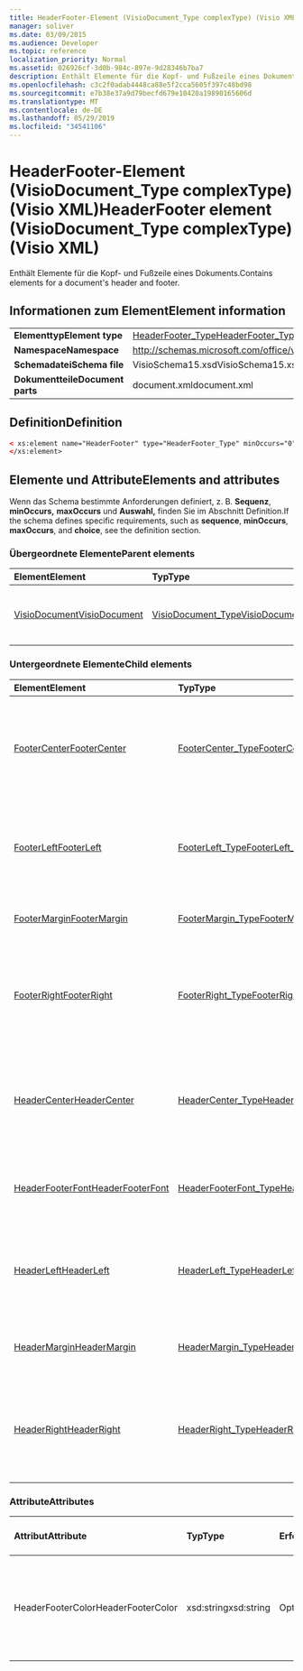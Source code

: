 ```yaml
---
title: HeaderFooter-Element (VisioDocument_Type complexType) (Visio XML)
manager: soliver
ms.date: 03/09/2015
ms.audience: Developer
ms.topic: reference
localization_priority: Normal
ms.assetid: 026926cf-3d0b-984c-897e-9d28346b7ba7
description: Enthält Elemente für die Kopf- und Fußzeile eines Dokuments.
ms.openlocfilehash: c3c2f0adab4448ca88e5f2cca5605f397c48bd98
ms.sourcegitcommit: e7b38e37a9d79becfd679e10420a19890165606d
ms.translationtype: MT
ms.contentlocale: de-DE
ms.lasthandoff: 05/29/2019
ms.locfileid: "34541106"
---
```

# <a name="headerfooter-element-visiodocument_type-complextype-visio-xml"></a><span data-ttu-id="01b5c-103">HeaderFooter-Element (VisioDocument_Type complexType) (Visio XML)</span><span class="sxs-lookup"><span data-stu-id="01b5c-103">HeaderFooter element (VisioDocument_Type complexType) (Visio XML)</span></span>

<span data-ttu-id="01b5c-104">Enthält Elemente für die Kopf- und Fußzeile eines Dokuments.</span><span class="sxs-lookup"><span data-stu-id="01b5c-104">Contains elements for a document's header and footer.</span></span>
  
## <a name="element-information"></a><span data-ttu-id="01b5c-105">Informationen zum Element</span><span class="sxs-lookup"><span data-stu-id="01b5c-105">Element information</span></span>

|||
|:-----|:-----|
|<span data-ttu-id="01b5c-106">**Elementtyp**</span><span class="sxs-lookup"><span data-stu-id="01b5c-106">**Element type**</span></span> <br/> |[<span data-ttu-id="01b5c-107">HeaderFooter_Type</span><span class="sxs-lookup"><span data-stu-id="01b5c-107">HeaderFooter_Type</span></span>](headerfooter_type-complextypevisio-xml.md) <br/> |
|<span data-ttu-id="01b5c-108">**Namespace**</span><span class="sxs-lookup"><span data-stu-id="01b5c-108">**Namespace**</span></span> <br/> |http://schemas.microsoft.com/office/visio/2012/main  <br/> |
|<span data-ttu-id="01b5c-109">**Schemadatei**</span><span class="sxs-lookup"><span data-stu-id="01b5c-109">**Schema file**</span></span> <br/> |<span data-ttu-id="01b5c-110">VisioSchema15.xsd</span><span class="sxs-lookup"><span data-stu-id="01b5c-110">VisioSchema15.xsd</span></span>  <br/> |
|<span data-ttu-id="01b5c-111">**Dokumentteile**</span><span class="sxs-lookup"><span data-stu-id="01b5c-111">**Document parts**</span></span> <br/> |<span data-ttu-id="01b5c-112">document.xml</span><span class="sxs-lookup"><span data-stu-id="01b5c-112">document.xml</span></span>  <br/> |
   
## <a name="definition"></a><span data-ttu-id="01b5c-113">Definition</span><span class="sxs-lookup"><span data-stu-id="01b5c-113">Definition</span></span>

```XML
< xs:element name="HeaderFooter" type="HeaderFooter_Type" minOccurs="0" maxOccurs="1" >
</xs:element>
```

## <a name="elements-and-attributes"></a><span data-ttu-id="01b5c-114">Elemente und Attribute</span><span class="sxs-lookup"><span data-stu-id="01b5c-114">Elements and attributes</span></span>

<span data-ttu-id="01b5c-115">Wenn das Schema bestimmte Anforderungen definiert, z. B. **Sequenz**, **minOccurs,** **maxOccurs** und **Auswahl,** finden Sie im Abschnitt Definition.</span><span class="sxs-lookup"><span data-stu-id="01b5c-115">If the schema defines specific requirements, such as **sequence**, **minOccurs**, **maxOccurs**, and **choice**, see the definition section.</span></span> 
  
### <a name="parent-elements"></a><span data-ttu-id="01b5c-116">Übergeordnete Elemente</span><span class="sxs-lookup"><span data-stu-id="01b5c-116">Parent elements</span></span>

|<span data-ttu-id="01b5c-117">**Element**</span><span class="sxs-lookup"><span data-stu-id="01b5c-117">**Element**</span></span>|<span data-ttu-id="01b5c-118">**Typ**</span><span class="sxs-lookup"><span data-stu-id="01b5c-118">**Type**</span></span>|<span data-ttu-id="01b5c-119">**Beschreibung**</span><span class="sxs-lookup"><span data-stu-id="01b5c-119">**Description**</span></span>|
|:-----|:-----|:-----|
|[<span data-ttu-id="01b5c-120">VisioDocument</span><span class="sxs-lookup"><span data-stu-id="01b5c-120">VisioDocument</span></span>](visiodocument-elementvisio-xml.md) <br/> |[<span data-ttu-id="01b5c-121">VisioDocument_Type</span><span class="sxs-lookup"><span data-stu-id="01b5c-121">VisioDocument_Type</span></span>](visiodocument_type-complextypevisio-xml.md) <br/> |<span data-ttu-id="01b5c-122">Das Stammelement eines Microsoft-Visio Dokument.</span><span class="sxs-lookup"><span data-stu-id="01b5c-122">The root element of a Microsoft Visio document.</span></span>  <br/> |
   
### <a name="child-elements"></a><span data-ttu-id="01b5c-123">Untergeordnete Elemente</span><span class="sxs-lookup"><span data-stu-id="01b5c-123">Child elements</span></span>

|<span data-ttu-id="01b5c-124">**Element**</span><span class="sxs-lookup"><span data-stu-id="01b5c-124">**Element**</span></span>|<span data-ttu-id="01b5c-125">**Typ**</span><span class="sxs-lookup"><span data-stu-id="01b5c-125">**Type**</span></span>|<span data-ttu-id="01b5c-126">**Beschreibung**</span><span class="sxs-lookup"><span data-stu-id="01b5c-126">**Description**</span></span>|
|:-----|:-----|:-----|
|[<span data-ttu-id="01b5c-127">FooterCenter</span><span class="sxs-lookup"><span data-stu-id="01b5c-127">FooterCenter</span></span>](footercenter-element-headerfooter_type-complextypevisio-xml.md) <br/> |[<span data-ttu-id="01b5c-128">FooterCenter_Type</span><span class="sxs-lookup"><span data-stu-id="01b5c-128">FooterCenter_Type</span></span>](footercenter_type-complextypevisio-xml.md) <br/> |<span data-ttu-id="01b5c-129">Enthält die Textzeichenfolge, die im Mittelpunkt der Fußzeile eines Dokuments angezeigt wird.</span><span class="sxs-lookup"><span data-stu-id="01b5c-129">Contains the text string that appears in the center portion of a document's footer.</span></span>  <br/> |
|[<span data-ttu-id="01b5c-130">FooterLeft</span><span class="sxs-lookup"><span data-stu-id="01b5c-130">FooterLeft</span></span>](footerleft-element-headerfooter_type-complextypevisio-xml.md) <br/> |[<span data-ttu-id="01b5c-131">FooterLeft_Type</span><span class="sxs-lookup"><span data-stu-id="01b5c-131">FooterLeft_Type</span></span>](footerleft_type-complextypevisio-xml.md) <br/> |<span data-ttu-id="01b5c-132">Enthält die Textzeichenfolge, die im linken Teil der Fußzeile eines Dokuments angezeigt wird.</span><span class="sxs-lookup"><span data-stu-id="01b5c-132">Contains the text string that appears in the left portion of a document's footer.</span></span>  <br/> |
|[<span data-ttu-id="01b5c-133">FooterMargin</span><span class="sxs-lookup"><span data-stu-id="01b5c-133">FooterMargin</span></span>](footermargin-element-headerfooter_type-complextypevisio-xml.md) <br/> |[<span data-ttu-id="01b5c-134">FooterMargin_Type</span><span class="sxs-lookup"><span data-stu-id="01b5c-134">FooterMargin_Type</span></span>](footermargin_type-complextypevisio-xml.md) <br/> |<span data-ttu-id="01b5c-135">Gibt den Rand der Fußzeile eines Dokuments an.</span><span class="sxs-lookup"><span data-stu-id="01b5c-135">Specifies the margin of a document's footer.</span></span>  <br/> |
|[<span data-ttu-id="01b5c-136">FooterRight</span><span class="sxs-lookup"><span data-stu-id="01b5c-136">FooterRight</span></span>](footerright-element-headerfooter_type-complextypevisio-xml.md) <br/> |[<span data-ttu-id="01b5c-137">FooterRight_Type</span><span class="sxs-lookup"><span data-stu-id="01b5c-137">FooterRight_Type</span></span>](footerright_type-complextypevisio-xml.md) <br/> |<span data-ttu-id="01b5c-138">Enthält die Textzeichenfolge, die im rechten Teil der Fußzeile eines Dokuments angezeigt wird.</span><span class="sxs-lookup"><span data-stu-id="01b5c-138">Contains the text string that appears in the right portion of a document's footer.</span></span>  <br/> |
|[<span data-ttu-id="01b5c-139">HeaderCenter</span><span class="sxs-lookup"><span data-stu-id="01b5c-139">HeaderCenter</span></span>](headercenter-element-headerfooter_type-complextypevisio-xml.md) <br/> |[<span data-ttu-id="01b5c-140">HeaderCenter_Type</span><span class="sxs-lookup"><span data-stu-id="01b5c-140">HeaderCenter_Type</span></span>](headercenter_type-complextypevisio-xml.md) <br/> |<span data-ttu-id="01b5c-141">Enthält die Textzeichenfolge, die im mittleren Bereich der Kopfzeile eines Dokuments angezeigt wird.</span><span class="sxs-lookup"><span data-stu-id="01b5c-141">Contains the text string that appears in the center portion of a document's header.</span></span>  <br/> |
|[<span data-ttu-id="01b5c-142">HeaderFooterFont</span><span class="sxs-lookup"><span data-stu-id="01b5c-142">HeaderFooterFont</span></span>](headerfooterfont-element-headerfooter_type-complextypevisio-xml.md) <br/> |[<span data-ttu-id="01b5c-143">HeaderFooterFont_Type</span><span class="sxs-lookup"><span data-stu-id="01b5c-143">HeaderFooterFont_Type</span></span>](headerfooterfont_type-complextypevisio-xml.md) <br/> |<span data-ttu-id="01b5c-144">Gibt die Schriftart an, die für den Text in der Kopf- und Fußzeile verwendet wird.</span><span class="sxs-lookup"><span data-stu-id="01b5c-144">Specifies the font used for the header and footer text.</span></span>  <br/> |
|[<span data-ttu-id="01b5c-145">HeaderLeft</span><span class="sxs-lookup"><span data-stu-id="01b5c-145">HeaderLeft</span></span>](headerleft-element-headerfooter_type-complextypevisio-xml.md) <br/> |[<span data-ttu-id="01b5c-146">HeaderLeft_Type</span><span class="sxs-lookup"><span data-stu-id="01b5c-146">HeaderLeft_Type</span></span>](headerleft_type-complextypevisio-xml.md) <br/> |<span data-ttu-id="01b5c-147">Enthält die Textzeichenfolge, die im linken Teil der Kopfzeile eines Dokuments angezeigt wird.</span><span class="sxs-lookup"><span data-stu-id="01b5c-147">Contains the text string that appears in the left portion of a document's header.</span></span>  <br/> |
|[<span data-ttu-id="01b5c-148">HeaderMargin</span><span class="sxs-lookup"><span data-stu-id="01b5c-148">HeaderMargin</span></span>](headermargin-element-headerfooter_type-complextypevisio-xml.md) <br/> |[<span data-ttu-id="01b5c-149">HeaderMargin_Type</span><span class="sxs-lookup"><span data-stu-id="01b5c-149">HeaderMargin_Type</span></span>](headermargin_type-complextypevisio-xml.md) <br/> |<span data-ttu-id="01b5c-150">Gibt den Rand der Kopfzeile eines Dokuments an.</span><span class="sxs-lookup"><span data-stu-id="01b5c-150">Specifies the margin of a document's header.</span></span>  <br/> |
|[<span data-ttu-id="01b5c-151">HeaderRight</span><span class="sxs-lookup"><span data-stu-id="01b5c-151">HeaderRight</span></span>](headerright-element-headerfooter_type-complextypevisio-xml.md) <br/> |[<span data-ttu-id="01b5c-152">HeaderRight_Type</span><span class="sxs-lookup"><span data-stu-id="01b5c-152">HeaderRight_Type</span></span>](headerright_type-complextypevisio-xml.md) <br/> |<span data-ttu-id="01b5c-153">Enthält die Textzeichenfolge, die im rechten Teil der Kopfzeile eines Dokuments angezeigt wird.</span><span class="sxs-lookup"><span data-stu-id="01b5c-153">Contains the text string that appears in the right portion of a document's header.</span></span>  <br/> |
   
### <a name="attributes"></a><span data-ttu-id="01b5c-154">Attribute</span><span class="sxs-lookup"><span data-stu-id="01b5c-154">Attributes</span></span>

|<span data-ttu-id="01b5c-155">**Attribut**</span><span class="sxs-lookup"><span data-stu-id="01b5c-155">**Attribute**</span></span>|<span data-ttu-id="01b5c-156">**Typ**</span><span class="sxs-lookup"><span data-stu-id="01b5c-156">**Type**</span></span>|<span data-ttu-id="01b5c-157">**Erforderlich**</span><span class="sxs-lookup"><span data-stu-id="01b5c-157">**Required**</span></span>|<span data-ttu-id="01b5c-158">**Beschreibung**</span><span class="sxs-lookup"><span data-stu-id="01b5c-158">**Description**</span></span>|<span data-ttu-id="01b5c-159">**Mögliche Werte**</span><span class="sxs-lookup"><span data-stu-id="01b5c-159">**Possible values**</span></span>|
|:-----|:-----|:-----|:-----|:-----|
|<span data-ttu-id="01b5c-160">HeaderFooterColor</span><span class="sxs-lookup"><span data-stu-id="01b5c-160">HeaderFooterColor</span></span>  <br/> |<span data-ttu-id="01b5c-161">xsd:string</span><span class="sxs-lookup"><span data-stu-id="01b5c-161">xsd:string</span></span>  <br/> |<span data-ttu-id="01b5c-162">Optional</span><span class="sxs-lookup"><span data-stu-id="01b5c-162">optional</span></span>  <br/> |<span data-ttu-id="01b5c-163">Der #A0 der Textfarbe für die Kopf- und Fußzeile in hexadezimaler Notation; Beispiel: #rrggbb.</span><span class="sxs-lookup"><span data-stu-id="01b5c-163">The RGB value of the text color for the header and footer in hexadecimal notation; for example, #rrggbb.</span></span>  <br/> |<span data-ttu-id="01b5c-164">Werte des xsd:string-Typs.</span><span class="sxs-lookup"><span data-stu-id="01b5c-164">Values of the xsd:string type.</span></span>  <br/> |
   

